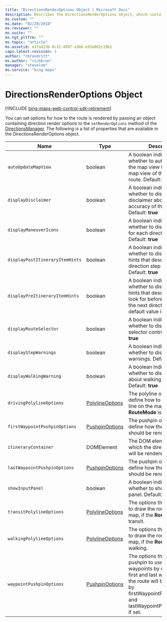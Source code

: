```yaml
---
title: "DirectionsRenderOptions Object | Microsoft Docs"
description: Describes the DirectionsRenderOptions object, which contains direction render options, and provides descriptions for each of its properties.
ms.custom: ""
ms.date: "02/28/2018"
ms.reviewer: ""
ms.suite: ""
ms.tgt_pltfrm: ""
ms.topic: "article"
ms.assetid: e17a413b-0c32-4997-a3b6-e93e862c19b1
caps.latest.revision: 3
author: "rbrundritt"
ms.author: "richbrun"
manager: "stevelom"
ms.service: "bing-maps"
---
```


# DirectionsRenderOptions Object

[!INCLUDE [bing-maps-web-control-sdk-retirement](../../../includes/bing-maps-web-control-sdk-retirement.md)]

You can set options for how to the route is rendered by passing an object containing direction render options to the `setRenderOptions` method of the [DirectionsManager](directionsmanager-class.md). The following is a list of properties that are available in the DirectionsRenderOptions object.

| Name                          | Type       | Description                                                        |
|-------------------------------|------------|--------------------------------------------------------------------|
| `autoUpdateMapView`             | boolean    | A boolean indicating whether to automatically set the map view to the best map view of the calculated route. Default: **true**                       |
| `displayDisclaimer`             | boolean    | A boolean indicating whether to display the disclaimer about the accuracy of the directions. Default: **true**                                       |
| `displayManeuverIcons`          | boolean    | A boolean indicating whether to display the icons for each direction maneuver. Default: **true**                                                     |
| `displayPostItineraryItemHints` | boolean    | A boolean indicating whether to display direction hints that describe when a direction step was missed. Default: **true**                            |
| `displayPreItineraryItemHints`  | boolean    | A boolean indicating whether to display direction hints that describe what to look for before you come to the next direction step. The default value is true. |
| `displayRouteSelector`          | boolean    | A boolean indicating whether to display the route selector control. Default: **true**                                                                |
| `displayStepWarnings`           | boolean    | A boolean indicating whether to display direction warnings. Default: **true**                                                                        |
| `displayWalkingWarning`         | boolean    | A boolean indicating whether to display a warning about walking directions. Default: **true**                                                        |
| `drivingPolylineOptions` | [PolylineOptions](../../map-control-api/polylineoptions-object.md) | The polyline options that define how to draw the route line on the map, if the **RouteMode** is driving. |
| `firstWaypointPushpinOptions` | [PushpinOptions](../../map-control-api/pushpinoptions-object.md) | The pushpin options that define how the first waypoint should be rendered. | 
| `itineraryContainer`            | DOMElement | The DOM element inside which the directions itinerary will be rendered.                                                                                           |
| `lastWaypointPushpinOptions` | [PushpinOptions](../../map-control-api/pushpinoptions-object.md) | The pushpin options that define how the last waypoint should be rendered. | 
| `showInputPanel`                | boolean    | A boolean indicating whether to show the input panel. Default: **false**                                                                             |
| `transitPolylineOptions` | [PolylineOptions](../../map-control-api/polylineoptions-object.md) | The options that define how to draw the route line on the map, if the **RouteMode** is transit. | 
| `walkingPolylineOptions` | [PolylineOptions](../../map-control-api/polylineoptions-object.md) | The options that define how to draw the route line on the map, if the **RouteMode** is walking. |
| `waypointPushpinOptions` | [PushpinOptions](../../map-control-api/pushpinoptions-object.md) | The options that define the pushpin to use for all route waypoints by default. The first and last waypoints in the route will be overridden by firstWaypointPushpinOptions and lastWaypointPushpinOptions if set. |
